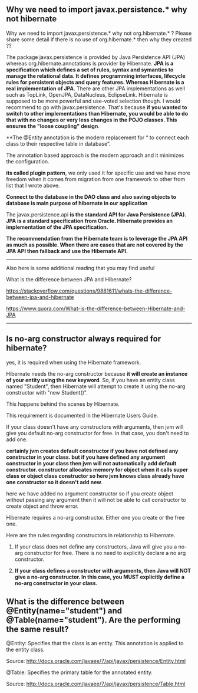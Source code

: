 ## Why we need to import javax.persistence.* why not hibernate

Why we need to import javax.persistence.* why not org.hibernate.* ?
Please share some detail if there is no use of org.hibernate.* then why they created ??

The package javax.persistence is provided by Java Persistence API (JPA) whereas org.hibernate.annotations is provider by Hibernate. **JPA is a specification which defines a set of rules, syntax and symantics to manage the relational data. It defines programming interfaces, lifecycle rules for persistent objects and query features. Whereas Hibernate is a real implementation of JPA**. There are other JPA implementations as well such as TopLink, OpenJPA, DataNucleus, EclipseLink. Hibernate is supposed to be more powerful and use-voted selection though. I would recommend to go with javax.persistence. That's because **if you wanted to switch to other implementations than Hibernate, you would be able to do that with no changes or very less changes in the POJO classes. This ensures the "loose coupling" design**.


**The @Entity annotation is the modern replacement for “ to connect each class to their respective table in database”.

The annotation based approach is the modern approach and it minimizes the configuration.

**its called plugin pattern**, we only used it for specific use and we have more freedom when it comes from migration from one framework to other from list that I wrote above.

**Connect to the database in the DAO class and also saving objects to database is main purpose of hibernate in our application**

The javax.persistence.api **is the standard API for Java Persistence (JPA). JPA is a standard specification from Oracle. Hibernate provides an implementation of the JPA specification.**

**The recommendation from the Hibernate team is to leverage the JPA API as much as possible. When there are cases that are not covered by the JPA API then fallback and use the Hibernate API.**

---

Also here is some additional reading that you may find useful

What is the difference between JPA and Hibernate?

https://stackoverflow.com/questions/9881611/whats-the-difference-between-jpa-and-hibernate

https://www.quora.com/What-is-the-difference-between-Hibernate-and-JPA

---

## Is no-arg constructor always required for hibernate?

yes, it is required when using the Hibernate framework.

Hibernate needs the no-arg constructor because **it will create an instance of your entity using the new keyword**. So, if you have an entity class named "Student", then Hibernate will attempt to create it using the no-arg constructor with "new Student()".

This happens behind the scenes by Hibernate.

This requirement is documented in the Hibernate Users Guide.

If your class doesn't have any constructors with arguments, then jvm will give  you default no-arg constructor for free. in that case, you don't need to add one.

**certainly jvm creates default constructor if you have not defined any constructor in your class. but if you have defined any argument constructor in your class then jvm will not automatically add default constructor. constructor allocates memory for object when it calls super class or object class constructor so here jvm knows class already have one constructor so it doesn't add new**.

here we have added no argument constructor so if you create object without passing any argument then it will not be able to call constructor to create object and throw error.


Hibernate requires a no-arg constructor. Either one you create or the free one.

Here are the rules regarding constructors in relationship to Hibernate.

1. If your class does not define any constructors, Java will give you a no-arg constructor for free. There is no need to explicitly declare a no arg constructor.

2. **If your class defines a constructor with arguments, then Java will NOT give a no-arg constructor. In this case, you MUST explicitly define a no-arg constructor in your class.**

## What is the difference between @Entity(name="student") and @Table(name="student"). Are the performing the same result?

@Entity: Specifies that the class is an entity. This annotation is applied to the entity class.

Source: http://docs.oracle.com/javaee/7/api/javax/persistence/Entity.html


@Table: Specifies the primary table for the annotated entity. 

Source: http://docs.oracle.com/javaee/7/api/javax/persistence/Table.html

## 
